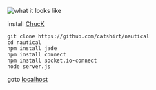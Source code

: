 ![what it looks like](http://i.imgur.com/8WNHv.png)

install [ChucK](http://chuck.cs.princeton.edu/release/)

    git clone https://github.com/catshirt/nautical
    cd nautical
    npm install jade
    npm install connect
    npm install socket.io-connect
    node server.js

goto [localhost](http://localhost:8080/)

